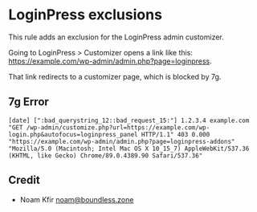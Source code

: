 # LoginPress exclusions

This rule adds an exclusion for the LoginPress admin customizer.

Going to LoginPress > Customizer opens a link like this: https://example.com/wp-admin/admin.php?page=loginpress.

That link redirects to a customizer page, which is blocked by 7g.

## 7g Error

```
[date] [":bad_querystring_12::bad_request_15:"] 1.2.3.4 example.com "GET /wp-admin/customize.php?url=https://example.com/wp-login.php&autofocus=loginpress_panel HTTP/1.1" 403 0.000 "https://example.com/wp-admin/admin.php?page=loginpress-addons" "Mozilla/5.0 (Macintosh; Intel Mac OS X 10_15_7) AppleWebKit/537.36 (KHTML, like Gecko) Chrome/89.0.4389.90 Safari/537.36"
```

## Credit

- Noam Kfir <noam@boundless.zone>
